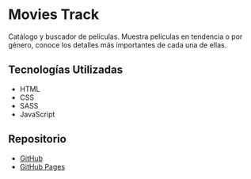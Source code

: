# Movies Track
Catálogo y buscador de películas. Muestra películas en tendencia o por género, conoce los detalles más importantes de cada una de ellas.

## Tecnologías Utilizadas
- HTML
- CSS
- SASS
- JavaScript

## Repositorio

- [GitHub](https://github.com/marco-moya/movie-catalog) 
- [GitHub Pages](https://marco-moya.github.io/movie-catalog) 
